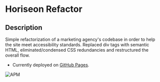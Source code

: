 # Horiseon Refactor

## Description

Simple refactorization of a marketing agency's codebase in order to help the site meet accessibility standards.
Replaced div tags with semantic HTML, eliminated/condensed CSS redundancies and restructured the overall flow.

* Currently deployed on [GitHub Pages](https://joeldore.github.io/Horiseon-Refactor/).

![APM](https://img.shields.io/apm/l/vim-mode) 
